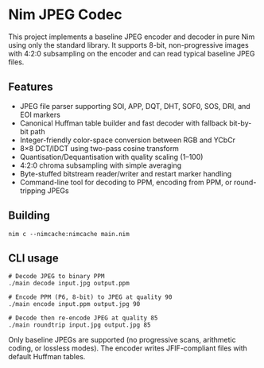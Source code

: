 # Nim JPEG Codec

This project implements a baseline JPEG encoder and decoder in pure Nim using only the standard library. It supports 8-bit, non-progressive images with 4:2:0 subsampling on the encoder and can read typical baseline JPEG files.

## Features

- JPEG file parser supporting SOI, APP, DQT, DHT, SOF0, SOS, DRI, and EOI markers
- Canonical Huffman table builder and fast decoder with fallback bit-by-bit path
- Integer-friendly color-space conversion between RGB and YCbCr
- 8×8 DCT/IDCT using two-pass cosine transform
- Quantisation/Dequantisation with quality scaling (1–100)
- 4:2:0 chroma subsampling with simple averaging
- Byte-stuffed bitstream reader/writer and restart marker handling
- Command-line tool for decoding to PPM, encoding from PPM, or round-tripping JPEGs

## Building

```
nim c --nimcache:nimcache main.nim
```

## CLI usage

```
# Decode JPEG to binary PPM
./main decode input.jpg output.ppm

# Encode PPM (P6, 8-bit) to JPEG at quality 90
./main encode input.ppm output.jpg 90

# Decode then re-encode JPEG at quality 85
./main roundtrip input.jpg output.jpg 85
```

Only baseline JPEGs are supported (no progressive scans, arithmetic coding, or lossless modes). The encoder writes JFIF-compliant files with default Huffman tables.

